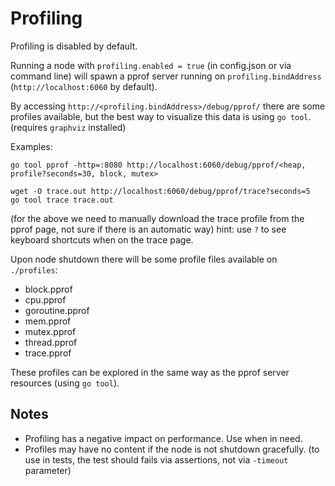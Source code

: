 # Profiling

Profiling is disabled by default.

Running a node with `profiling.enabled = true` (in config.json or via command line) will spawn a pprof server running on `profiling.bindAddress` (`http://localhost:6060` by default).

By accessing `http://<profiling.bindAddress>/debug/pprof/` there are some profiles available, but the best way to visualize this data is using `go tool`. (requires `graphviz` installed)

Examples:

```shell
go tool pprof -http=:8080 http://localhost:6060/debug/pprof/<heap, profile?seconds=30, block, mutex>
```

```shell
wget -O trace.out http://localhost:6060/debug/pprof/trace?seconds=5
go tool trace trace.out
```

(for the above we need to manually download the trace profile from the pprof page, not sure if there is an automatic way) hint: use `?` to see keyboard shortcuts when on the trace page.

Upon node shutdown there will be some profile files available on `./profiles`:

- block.pprof
- cpu.pprof
- goroutine.pprof
- mem.pprof
- mutex.pprof
- thread.pprof
- trace.pprof
  
These profiles can be explored in the same way as the pprof server resources (using `go tool`).

## Notes

- Profiling has a negative impact on performance. Use when in need.
- Profiles may have no content if the node is not shutdown gracefully. (to use in tests, the test should fails via assertions, not via `-timeout` parameter)
